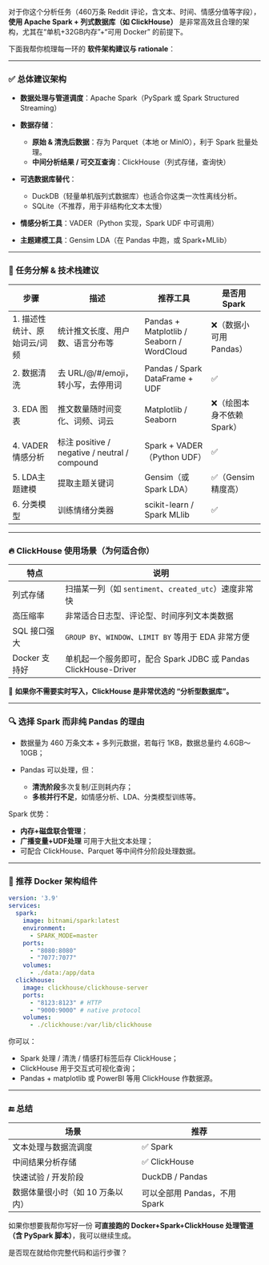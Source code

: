 对于你这个分析任务（460万条 Reddit 评论，含文本、时间、情感分值等字段），**使用 Apache Spark + 列式数据库（如 ClickHouse）** 是非常高效且合理的架构，尤其在“单机+32GB内存”+“可用 Docker” 的前提下。

下面我帮你梳理每一环的 **软件架构建议与 rationale**：

---

### ✅ 总体建议架构

* **数据处理与管道调度**：Apache Spark（PySpark 或 Spark Structured Streaming）
* **数据存储**：

  * **原始 & 清洗后数据**：存为 Parquet（本地 or MinIO），利于 Spark 批量处理。
  * **中间分析结果 / 可交互查询**：ClickHouse（列式存储，查询快）
* **可选数据库替代**：

  * DuckDB（轻量单机版列式数据库）也适合你这类一次性离线分析。
  * SQLite（不推荐，用于非结构化文本太慢）
* **情感分析工具**：VADER（Python 实现，Spark UDF 中可调用）
* **主题建模工具**：Gensim LDA（在 Pandas 中跑，或 Spark+MLlib）

---

### 🧠 任务分解 & 技术栈建议

| 步骤               | 描述                                          | 推荐工具                                      | 是否用 Spark        |
| ---------------- | ------------------------------------------- | ----------------------------------------- | ---------------- |
| 1. 描述性统计、原始词云/词频 | 统计推文长度、用户数、语言分布等                            | Pandas + Matplotlib / Seaborn / WordCloud | ❌（数据小可用 Pandas）  |
| 2. 数据清洗          | 去 URL/@/#/emoji，转小写，去停用词                    | Pandas / Spark DataFrame + UDF            | ✅                |
| 3. EDA 图表        | 推文数量随时间变化、词频、词云                             | Matplotlib / Seaborn                      | ❌（绘图本身不依赖 Spark） |
| 4. VADER情感分析     | 标注 positive / negative / neutral / compound | Spark + VADER（Python UDF）                 | ✅                |
| 5. LDA主题建模       | 提取主题关键词                                     | Gensim（或 Spark LDA）                       | ✅（Gensim 精度高）    |
| 6. 分类模型          | 训练情绪分类器                                     | scikit-learn / Spark MLlib                | ✅                |

---

### 🔥 ClickHouse 使用场景（为何适合你）

| 特点         | 说明                                                 |
| ---------- | -------------------------------------------------- |
| 列式存储       | 扫描某一列（如 `sentiment`、`created_utc`）速度非常快            |
| 高压缩率       | 非常适合日志型、评论型、时间序列文本类数据                              |
| SQL 接口强大   | `GROUP BY`、`WINDOW`、`LIMIT BY` 等用于 EDA 非常方便        |
| Docker 支持好 | 单机起一个服务即可，配合 Spark JDBC 或 Pandas ClickHouse-Driver |

📌 **如果你不需要实时写入，ClickHouse 是非常优选的 “分析型数据库”。**

---

### 🔍 选择 Spark 而非纯 Pandas 的理由

* 数据量为 460 万条文本 + 多列元数据，若每行 1KB，数据总量约 4.6GB～10GB；
* Pandas 可以处理，但：

  * **清洗阶段**多次复制/正则耗内存；
  * **多核并行不足**，如情感分析、LDA、分类模型训练等。

Spark 优势：

* **内存+磁盘联合管理**；
* **广播变量+UDF处理** 可用于大批文本处理；
* 可配合 ClickHouse、Parquet 等中间件分阶段处理数据。

---

### 🧰 推荐 Docker 架构组件

```yaml
version: '3.9'
services:
  spark:
    image: bitnami/spark:latest
    environment:
      - SPARK_MODE=master
    ports:
      - "8080:8080"
      - "7077:7077"
    volumes:
      - ./data:/app/data
  clickhouse:
    image: clickhouse/clickhouse-server
    ports:
      - "8123:8123" # HTTP
      - "9000:9000" # native protocol
    volumes:
      - ./clickhouse:/var/lib/clickhouse
```

你可以：

* Spark 处理 / 清洗 / 情感打标签后存 ClickHouse；
* ClickHouse 用于交互式可视化查询；
* Pandas + matplotlib 或 PowerBI 等用 ClickHouse 作数据源。

---

### 🔚 总结

| 场景                 | 推荐                    |
| ------------------ | --------------------- |
| 文本处理与数据流调度         | ✅ Spark               |
| 中间结果分析存储           | ✅ ClickHouse          |
| 快速试验 / 开发阶段        | DuckDB / Pandas       |
| 数据体量很小时（如 10 万条以内） | 可以全部用 Pandas，不用 Spark |

如果你想要我帮你写好一份 **可直接跑的 Docker+Spark+ClickHouse 处理管道（含 PySpark 脚本）**，我可以继续生成。

是否现在就给你完整代码和运行步骤？
